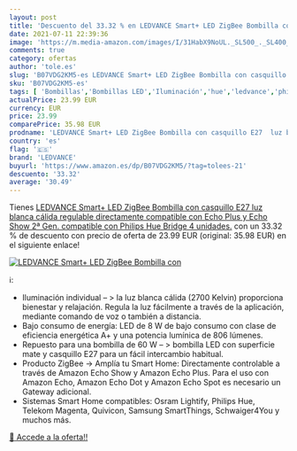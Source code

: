 ```yaml
---
layout: post
title: 'Descuento del 33.32 % en LEDVANCE Smart+ LED ZigBee Bombilla con '
date: 2021-07-11 22:39:36
image: 'https://m.media-amazon.com/images/I/31HabX9NoUL._SL500_._SL400_.jpg'
comments: true
category: ofertas
author: 'tole.es'
slug: 'B07VDG2KM5-es LEDVANCE Smart+ LED ZigBee Bombilla con casquillo E27 luz...'
sku: 'B07VDG2KM5-es'
tags: [ 'Bombillas','Bombillas LED','Iluminación','hue','ledvance','philips', ]
actualPrice: 23.99 EUR
currency: EUR
price: 23.99
comparePrice: 35.98 EUR
prodname: 'LEDVANCE Smart+ LED ZigBee Bombilla con casquillo E27  luz blanca cálida  regulable  directamente compatible con Echo Plus y Echo Show  2ª Gen.   compatible con Philips Hue Bridge  4 unidades.'
country: 'es'
flag: '🇪🇸'
brand: 'LEDVANCE'
buyurl: 'https://www.amazon.es/dp/B07VDG2KM5/?tag=tolees-21'
descuento: '33.32'
average: '30.49'
---
```


Tienes [LEDVANCE Smart+ LED ZigBee Bombilla con casquillo E27  luz blanca cálida  regulable  directamente compatible con Echo Plus y Echo Show  2ª Gen.   compatible con Philips Hue Bridge  4 unidades.](https://www.amazon.es/dp/B07VDG2KM5/?tag=tolees-21) con un 33.32 % de descuento con precio de oferta de 23.99 EUR (original: 35.98 EUR) en el siguiente enlace!

[![LEDVANCE Smart+ LED ZigBee Bombilla con ](https://m.media-amazon.com/images/I/31HabX9NoUL._SL500_._SL400_.jpg)](https://www.amazon.es/dp/B07VDG2KM5/?tag=tolees-21)

ℹ️:

- Iluminación individual – > la luz blanca cálida (2700 Kelvin) proporciona bienestar y relajación. Regula la luz fácilmente a través de la aplicación, mediante comando de voz o también a distancia.
- Bajo consumo de energía: LED de 8 W de bajo consumo con clase de eficiencia energética A+ y una potencia lumínica de 806 lúmenes.
- Repuesto para una bombilla de 60 W – > bombilla LED con superficie mate y casquillo E27 para un fácil intercambio habitual.
- Producto ZigBee -> Amplía tu Smart Home: Directamente controlable a través de Amazon Echo Show y Amazon Echo Plus. Para el uso con Amazon Echo, Amazon Echo Dot y Amazon Echo Spot es necesario un Gateway adicional.
- Sistemas Smart Home compatibles: Osram Lightify, Philips Hue, Telekom Magenta, Quivicon, Samsung SmartThings, Schwaiger4You y muchos más.

[🛒 Accede a la oferta!!](https://www.amazon.es/dp/B07VDG2KM5/?tag=tolees-21)
